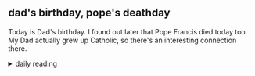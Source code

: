 ## dad's birthday, pope's deathday

Today is Dad's birthday. I found out later that Pope Francis died today too. My Dad actually grew up Catholic, so there's an interesting connection there.

<details markdown="1">
<summary>daily reading</summary>

| {{ page.date | date: "%B %-d, %Y" }} |
| :-------------: |
| [2 Kings 1; 2 Thess. 1; Dan. 5; Ps. 110–111]({% link _Bible/Bible-year-1.md %}) |
| [WCF 26; WLC 168-175; WSC 91-93]({% link _westminster/westminster-month-3.md %}) |
| [The Chalcedonian Definition](https://thewestminsterstandard.org/the-chalcedonian-creed/) |

</details>